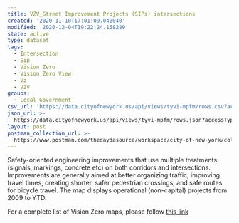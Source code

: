 ```yaml
---
title: VZV_Street Improvement Projects (SIPs) intersections
created: '2020-11-10T17:01:09.040040'
modified: '2020-12-04T19:22:24.158289'
state: active
type: dataset
tags:
  - Intersection
  - Sip
  - Vision Zero
  - Vision Zero View
  - Vz
  - Vzv
groups:
  - Local Government
csv_url: 'https://data.cityofnewyork.us/api/views/tyvi-mpfm/rows.csv?accessType=DOWNLOAD'
json_url: >-
  https://data.cityofnewyork.us/api/views/tyvi-mpfm/rows.json?accessType=DOWNLOAD
layout: post
postman_collection_url: >-
  https://www.postman.com/thedaydasource/workspace/city-of-new-york/collection/15909983-96fb03d7-c8b7-462b-aa1f-e3aea2ccd19f
---
```

Safety-oriented engineering improvements that use multiple treatments (signals, markings, concrete etc) on both corridors and intersections. Improvements are generally aimed at better organizing traffic, improving travel times, creating shorter, safer pedestrian crossings, and safe routes for bicycle travel. The map displays operational (non-capital) projects from 2009 to YTD.

For a complete list of Vision Zero maps, please follow <a href="https://data.cityofnewyork.us/browse?q=vzv&sortBy=last_modified&utf8=%E2%9C%93">this link</a>
